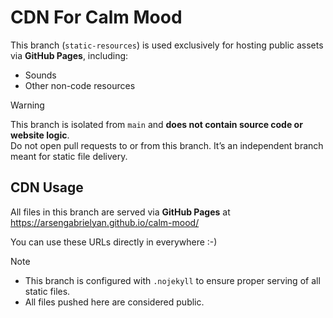 # CDN For Calm Mood

This branch (`static-resources`) is used exclusively for hosting public assets via **GitHub Pages**, including:
- Sounds
- Other non-code resources

> [!WARNING]
> This branch is isolated from `main` and **does not contain source code or website logic**.  
> Do not open pull requests to or from this branch. It’s an independent branch meant for static file delivery.

## CDN Usage
All files in this branch are served via **GitHub Pages** at https://arsengabrielyan.github.io/calm-mood/

You can use these URLs directly in everywhere :-)

> [!NOTE]  
> - This branch is configured with `.nojekyll` to ensure proper serving of all static files.
> - All files pushed here are considered public.